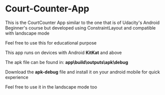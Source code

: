 # Court-Counter-App

This is the CourtCounter App similar to the one that is of Udacity's Android Beginner's course but developed using ConstraintLayout and compatible with landscape mode

Feel free to use this for educational purpose

This app runs on devices with Android **KitKat** and above

The apk file can be found in: **app\build\outputs\apk\debug**

Download the **apk-debug** file and install it on your android mobile for quick experience

Feel free to use it in the landscape mode too

